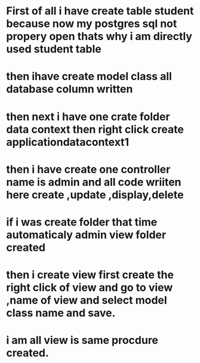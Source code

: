 # First of all i have create table student because now my postgres sql not propery open thats why i am directly used student table
# then ihave create model class all database column written
# then next i have one crate folder data context then right click create applicationdatacontext1
# then i have create one controller name is admin and all code wriiten here create ,update ,display,delete
# if i was create folder that time automaticaly admin view folder created
# then i create view first create the right click of view and go to view ,name of view and select model class name and save.
#  i am all view is same procdure created.
